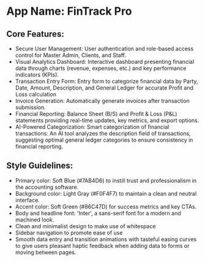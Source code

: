 # **App Name**: FinTrack Pro

## Core Features:

- Secure User Management: User authentication and role-based access control for Master Admin, Clients, and Staff.
- Visual Analytics Dashboard: Interactive dashboard presenting financial data through charts (revenue, expenses, etc.) and key performance indicators (KPIs).
- Transaction Entry Form: Entry form to categorize financial data by Party, Date, Amount, Description, and General Ledger for accurate Profit and Loss calculation
- Invoice Generation: Automatically generate invoices after transaction submission.
- Financial Reporting: Balance Sheet (B/S) and Profit & Loss (P&L) statements providing real-time updates, key metrics, and export options.
- AI-Powered Categorization: Smart categorization of financial transactions: An AI tool analyzes the description field of transactions, suggesting optimal general ledger categories to ensure consistency in financial reporting.

## Style Guidelines:

- Primary color: Soft Blue (#7AB4D6) to instill trust and professionalism in the accounting software.
- Background color: Light Gray (#F0F4F7) to maintain a clean and neutral interface.
- Accent color: Soft Green (#86C47D) for success metrics and key CTAs.
- Body and headline font: 'Inter', a sans-serif font for a modern and machined look.
- Clean and minimalist design to make use of whitespace
- Sidebar navigation to promote ease of use
- Smooth data entry and transition animations with tasteful easing curves to give users pleasant haptic feedback when adding data to forms or moving between pages.